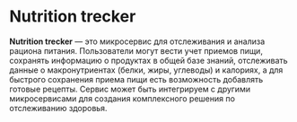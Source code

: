 # Nutrition trecker
**Nutrition trecker** — это микросервис для отслеживания и анализа рациона питания. Пользователи могут вести учет приемов пищи, сохранять информацию о продуктах в общей базе знаний, отслеживать данные о макронутриентах (белки, жиры, углеводы) и калориях, а для быстрого сохранения приема пищи есть возможность добавлять готовые рецепты. Сервис может быть интегрируем с другими микросервисами для создания комплексного решения по отслеживанию здоровья.